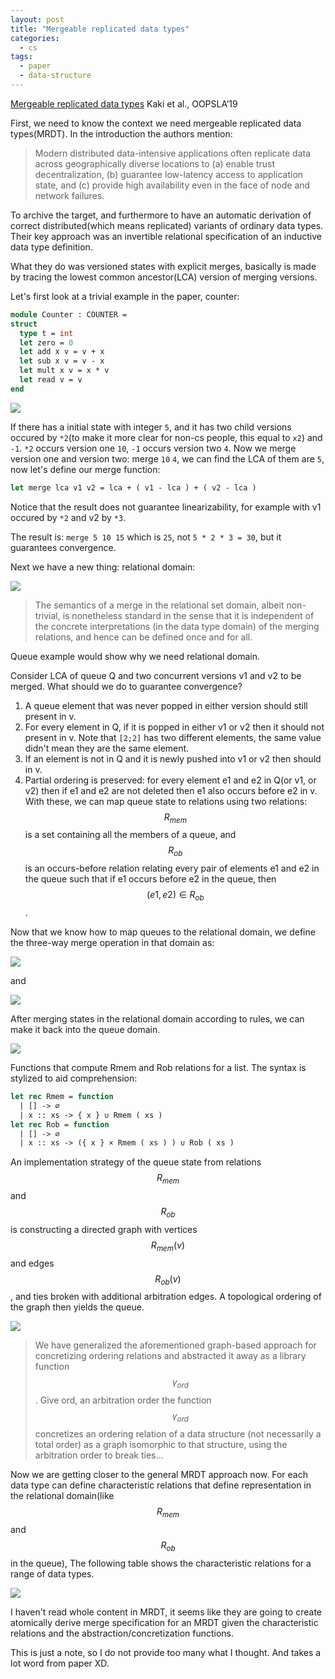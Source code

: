 ```yaml
---
layout: post
title: "Mergeable replicated data types"
categories:
  - cs
tags:
  - paper
  - data-structure
---
```


[Mergeable replicated data types](http://kcsrk.info/papers/oopsla19-mrdt.pdf) Kaki et al., OOPSLA’19

First, we need to know the context we need mergeable replicated data types(MRDT). In the introduction the authors mention:

> Modern distributed data-intensive applications often replicate data across geographically diverse locations to (a) enable trust decentralization, (b) guarantee low-latency access to application state, and (c) provide high availability even in the face of node and network failures.

To archive the target, and furthermore to have an automatic derivation of correct distributed(which means replicated) variants of ordinary data types. Their key approach was an invertible relational specification of an inductive data
type definition.

What they do was versioned states with explicit merges, basically is made by tracing the lowest common ancestor(LCA) version of merging versions.

Let's first look at a trivial example in the paper, counter:

```ocaml
module Counter : COUNTER =
struct
  type t = int
  let zero = 0
  let add x v = v + x
  let sub x v = v - x
  let mult x v = x * v
  let read v = v
end
```

![](../images/mergeable-replicate-data-type/mrdts-fig-2.jpeg)

If there has a initial state with integer `5`, and it has two child versions occured by `*2`(to make it more clear for non-cs people, this equal to `x2`) and `-1`. `*2` occurs version one `10`, `-1` occurs version two `4`. Now we merge version one and version two: merge `10` `4`, we can find the LCA of them are `5`, now let's define our merge function:

```ocaml
let merge lca v1 v2 = lca + ( v1 - lca ) + ( v2 - lca )
```

Notice that the result does not guarantee linearizability, for example with v1 occured by `*2` and v2 by `*3`.

The result is: `merge 5 10 15` which is `25`, not `5 * 2 * 3 = 30`, but it guarantees convergence.

Next we have a new thing: relational domain:

![](../images/mergeable-replicate-data-type/mrdts-fig-3.jpeg)

> The semantics of a merge in the relational set domain, albeit non-trivial, is nonetheless standard in the sense that it is independent of the concrete interpretations (in the data type domain) of the merging relations, and hence can be defined once and for all.

Queue example would show why we need relational domain.

Consider LCA of queue Q and two concurrent versions v1 and v2 to be merged. What should we do to guarantee convergence?

1. A queue element that was never popped in either version should still present in v.
2. For every element in Q, if it is popped in either v1 or v2 then it should not present in v. Note that `[2;2]` has two different elements, the same value didn't mean they are the same element.
3. If an element is not in Q and it is newly pushed into v1 or v2 then should in v.
4. Partial ordering is preserved: for every element e1 and e2 in Q(or v1, or v2) then if e1 and e2 are not deleted then e1 also occurs before e2 in v. With these, we can map queue state to relations using two relations: $$R_{mem}$$ is a set containing all the members of a queue, and $$R_{ob}$$ is an occurs-before relation relating every pair of elements e1 and e2 in the queue such that if e1 occurs before e2 in the queue, then $$(e1, e2) \in R_{ob}$$.

Now that we know how to map queues to the relational domain, we define the three-way merge operation in that domain as:

![](../images/mergeable-replicate-data-type/mrdts-fig-4.png)

and

![](../images/mergeable-replicate-data-type/mrdts-fig-5.png)

After merging states in the relational domain according to rules, we can make it back into the queue domain.

![](../images/mergeable-replicate-data-type/mrdts-fig-6.jpeg)

Functions that compute Rmem and Rob relations for a list. The syntax is stylized to aid comprehension:

```ocaml
let rec Rmem = function
  | [] -> ∅
  | x :: xs -> { x } ∪ Rmem ( xs )
let rec Rob = function
  | [] -> ∅
  | x :: xs -> ({ x } × Rmem ( xs ) ) ∪ Rob ( xs )
```

An implementation strategy of the queue state from relations $$R_{mem}$$ and $$R_{ob}$$ is constructing a directed graph with vertices $$R_{mem}(v)$$ and edges $$R_{ob}(v)$$, and ties broken with additional arbitration edges. A topological ordering of the graph then yields the queue.

![](../images/mergeable-replicate-data-type/mrdts-fig-7.jpeg)

> We have generalized the aforementioned graph-based approach for concretizing ordering relations and abstracted it away as a library function $$\gamma_{ord}$$. Give ord, an arbitration order the function $$\gamma_{ord}$$ concretizes an ordering relation of a data structure (not necessarily a total order) as a graph isomorphic to that structure, using the arbitration order to break ties…

Now we are getting closer to the general MRDT approach now. For each data type can define characteristic relations that define representation in the relational domain(like $$R_{mem}$$ and $$R_{ob}$$ in the queue), The following table shows the characteristic relations for a range of data types.

![](../images/mergeable-replicate-data-type/mrdts-table-1.jpeg)

I haven't read whole content in MRDT, it seems like they are going to create atomically derive merge specification for an MRDT given the characteristic relations and the abstraction/concretization functions.

This is just a note, so I do not provide too many what I thought. And takes a lot word from paper XD.
